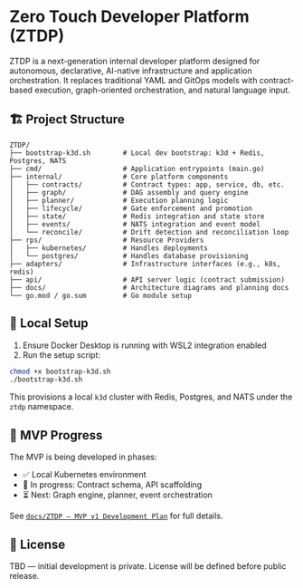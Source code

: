 # Zero Touch Developer Platform (ZTDP)

ZTDP is a next-generation internal developer platform designed for autonomous, declarative, AI-native infrastructure and application orchestration. It replaces traditional YAML and GitOps models with contract-based execution, graph-oriented orchestration, and natural language input.

## 🏗️ Project Structure

```text
ZTDP/
├── bootstrap-k3d.sh        # Local dev bootstrap: k3d + Redis, Postgres, NATS
├── cmd/                    # Application entrypoints (main.go)
├── internal/               # Core platform components
│   ├── contracts/          # Contract types: app, service, db, etc.
│   ├── graph/              # DAG assembly and query engine
│   ├── planner/            # Execution planning logic
│   ├── lifecycle/          # Gate enforcement and promotion
│   ├── state/              # Redis integration and state store
│   ├── events/             # NATS integration and event model
│   └── reconcile/          # Drift detection and reconciliation loop
├── rps/                    # Resource Providers
│   ├── kubernetes/         # Handles deployments
│   └── postgres/           # Handles database provisioning
├── adapters/               # Infrastructure interfaces (e.g., k8s, redis)
├── api/                    # API server logic (contract submission)
├── docs/                   # Architecture diagrams and planning docs
└── go.mod / go.sum         # Go module setup
```

## 🚀 Local Setup

1. Ensure Docker Desktop is running with WSL2 integration enabled
2. Run the setup script:

```bash
chmod +x bootstrap-k3d.sh
./bootstrap-k3d.sh
```

This provisions a local `k3d` cluster with Redis, Postgres, and NATS under the `ztdp` namespace.

## 🧱 MVP Progress

The MVP is being developed in phases:

- ✅ Local Kubernetes environment
- 🔄 In progress: Contract schema, API scaffolding
- ⏳ Next: Graph engine, planner, event orchestration

See [`docs/ZTDP – MVP v1 Development Plan`](docs/ZTDP%20–%20MVP%20v1%20Development%20Plan.md) for full details.

## 📌 License

TBD — initial development is private. License will be defined before public release.
